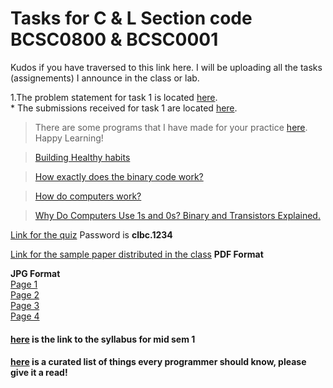 # Tasks for C & L Section code BCSC0800 & BCSC0001
Kudos if you have traversed to this link here. I will be uploading all the tasks (assignements) I announce in the class or lab.  

1.The problem statement for task 1 is located [here](https://github.com/dbc2201/clbcTasks/blob/master/task1.md).  
	* The submissions received for task 1 are located [here](https://github.com/dbc2201/clbcTasks/blob/master/task1subs.md).  

> There are some programs that I have made for your practice [here](https://github.com/dbc2201/clbcTasks/blob/master/practice.md). Happy Learning!  

> [Building Healthy habits](https://www.youtube.com/watch?v=9iMGFqMmUFs&list=PLJicmE8fK0EhvBEZmEqxRRDJxtq1Jv-nX)  

> [How exactly does the binary code work?](https://www.youtube.com/watch?v=wgbV6DLVezo)  

> [How do computers work?](https://www.youtube.com/watch?v=p3q5zWCw8J4&list=PLJicmE8fK0Eg2KiDF2ELbAHI_LCbKgjsP)  

> [Why Do Computers Use 1s and 0s? Binary and Transistors Explained.](https://www.youtube.com/watch?v=Xpk67YzOn5w)

[Link for the quiz](https://bit.ly/2x9FPaa) Password is **clbc.1234**  

[Link for the sample paper distributed in the class](https://github.com/dbc2201/clbcTasks/blob/master/Sample%20Paper%201/Divyansh%20Paper.pdf) **PDF Format**  

**JPG Format**  
[Page 1 ](https://github.com/dbc2201/clbcTasks/blob/master/Sample%20Paper%201/img125.jpg)    
[Page 2](https://github.com/dbc2201/clbcTasks/blob/master/Sample%20Paper%201/img126.jpg)  
[Page 3](https://github.com/dbc2201/clbcTasks/blob/master/Sample%20Paper%201/img126.jpg)  
[Page 4](https://github.com/dbc2201/clbcTasks/blob/master/Sample%20Paper%201/img128.jpg)  

#### [here](https://github.com/dbc2201/clbcTasks/blob/master/Syllabus%20for%20Mid%20Sem%201.md) is the link to the syllabus for mid sem 1

#### [here](https://github.com/mtdvio/every-programmer-should-know)   is a curated list of things every programmer should know, please give it a read!  


